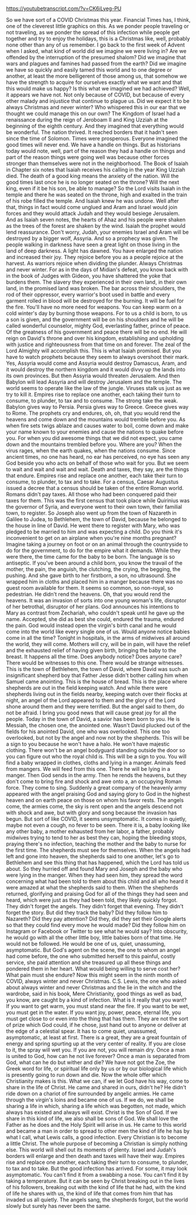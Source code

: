 https://youtubetranscript.com/?v=CK6iLyeg-PU

 So we have sort of a COVID Christmas this year. Financial Times has, I think, one of the cleverest little graphics on this. As we ponder people traveling or not traveling, as we ponder the spread of this infection while people get together and try to enjoy the holidays, this is a Christmas like, well, probably none other than any of us remember. I go back to the first week of Advent when I asked, what kind of world did we imagine we were living in? Are we offended by the interruption of the presumed shalom? Did we imagine that wars and plagues and famines had passed from the earth? Did we imagine we have so quickly and easily tamed this world and to one degree or another, at least the more belligerent of those among us, that somehow we have the strength to acquire for ourselves exactly what we want and that this would make us happy? Is this what we imagined we had achieved? Well, it appears we have not. Not only because of COVID, but because of every other malady and injustice that continue to plague us. Did we expect it to be always Christmas and never winter? Who whispered this in our ear that we thought we could manage this on our own? The Kingdom of Israel had a renaissance during the reign of Jeroboam II and King Uzziah at the beginning of the eighth century. And they imagined that everything would be wonderful. The nation thrived. It reached borders that it hadn't seen since the time of Solomon. Times were prosperous. Everyone imagined the good times will never end. We have a handle on things. But as historians today would note, well, part of the reason they had a handle on things and part of the reason things were going well was because other forces stronger than themselves were not in the neighborhood. The Book of Isaiah in Chapter six notes that Isaiah receives his calling in the year King Uzziah died. The death of a good king means the anxiety of the nation. Will the good times last once he is no longer seated on the throne? Will the next king, even if it be his son, be able to manage? So the Lord visits Isaiah in the temple and there he was seated on the throne, high and exalted in the train of his robe filled the temple. And Isaiah knew he was undone. Well after that, things in fact would come unglued and Aram and Israel would join forces and they would attack Judah and they would besiege Jerusalem. And as Isaiah seven notes, the hearts of Ahaz and his people were shaken as the trees of the forest are shaken by the wind. Isaiah the prophet would lend reassurance. Don't worry, Judah, your enemies Israel and Aram will be destroyed by a bigger wolf, Assyria. And so a prophecy was given. The people walking in darkness have seen a great light on those living in the land of deep darkness. A light has dawned. You have enlarged the nation and increased their joy. They rejoice before you as a people rejoice at the harvest. As warriors rejoice when dividing the plunder. Always Christmas and never winter. For as in the days of Midian's defeat, you know back with in the book of Judges with Gideon, you have shattered the yoke that burdens them. The slavery they experienced in their own land, in their own land, in the promised land was broken. The bar across their shoulders, the rod of their oppressor, every warrior's boot used in battle and every garment rolled in blood will be destroyed for the burning. It will be fuel for the fire. You'll have no more need for weapons. You can keep warm on a cold winter's day by burning those weapons. For to us a child is born, to us a son is given, and the government will be on his shoulders and he will be called wonderful counselor, mighty God, everlasting father, prince of peace. Of the greatness of his government and peace there will be no end. He will reign on David's throne and over his kingdom, establishing and upholding with justice and righteousness from that time on and forever. The zeal of the Lord Almighty will accomplish this. This is what Isaiah promised. But you have to watch prophets because they seem to always overshoot their mark. Yes, Assyria would come and Assyria would destroy Damascus, Aram, and it would destroy the northern kingdom and it would divvy up the lands into its own provinces. But then Assyria would threaten Jerusalem. And then Babylon will lead Assyria and will destroy Jerusalem and the temple. The world seems to operate like the law of the jungle. Viruses stalk us just as we try to kill it. Empires rise to replace one another, each taking their turn to consume, to plunder, to tax and to consume. The strong take the weak. Babylon gives way to Persia. Persia gives way to Greece. Greece gives way to Rome. The prophets cry and endures, oh, oh, that you would rend the heavens and come down and the mountains would tremble before you. As when fire sets twigs ablaze and causes water to boil, come down and make your name known to your enemies and cause the nations to quake before you. For when you did awesome things that we did not expect, you came down and the mountains trembled before you. Where are you? When the virus rages, when the earth quakes, when the nations consume. Since ancient times, no one has heard, no ear has perceived, no eye has seen any God beside you who acts on behalf of those who wait for you. But we seem to wait and wait and wait and wait. Death and taxes, they say, are the things that endure. Empires rise and replace one another, each take their turn to consume, to plunder, to tax and to take. For a census, Caesar Augustus issued a decree that a census should be taken of the entire Roman world. Romans didn't pay taxes. All those who had been conquered paid their taxes for them. This was the first census that took place while Quirinius was the governor of Syria, and everyone went to their own town, their familial town, to register. So Joseph also went up from the town of Nazareth in Galilee to Judea, to Bethlehem, the town of David, because he belonged to the house in line of David. He went there to register with Mary, who was pledged to be married to him and was expecting a child. Do you think it's inconvenient to get on an airplane when you're nine months pregnant? Imagine taking a journey on foot or on an animal through the countryside to do for the government, to do for the empire what it demands. While they were there, the time came for the baby to be born. The language is so antiseptic. If you've been around a child born, you know the travail of the mother, the pain, the anguish, the clutching, the crying, the begging, the pushing. And she gave birth to her firstborn, a son, no ultrasound. She wrapped him in cloths and placed him in a manger because there was no guest room available for them. It seems so common, so non-royal, so pedestrian. He didn't rend the heavens. Oh, that you would rend the heavens. It was an invasion of sorts into one young woman's life, disruptor of her betrothal, disruptor of her plans. God announces his intentions to Mary as contrast from Zechariah, who couldn't speak until he gave up the name. Accepted, she did as best she could, endured the trauma, endured the pain. God would instead open the virgin's birth canal and he would come into the world like every single one of us. Would anyone notice babies come in all the time? Tonight in hospitals, in the arms of midwives all around the world, they will come. Mothers will cry, will be in pain, will have the relief and the exhausted relief of having given birth, bringing the baby to the breast. It happens all the time. Does anybody notice? Does anyone care? There would be witnesses to this one. There would be strange witnesses. This is the town of Bethlehem, the town of David, where David was such an insignificant shepherd boy that Father Jesse didn't bother calling him when Samuel came anointing. This is the house of bread. This is the place where shepherds are out in the field keeping watch. And while there were shepherds living out in the fields nearby, keeping watch over their flocks at night, an angel of the Lord appeared to them and the glory of the Lord shone around them and they were terrified. But the angel said to them, do not be afraid. I bring you good news that will cause great joy for all the people. Today in the town of David, a savior has been born to you. He is Messiah, the chosen one, the anointed one. Wasn't David plucked out of the fields for his anointed David, one who was overlooked. This one too overlooked, but not by the angel and now not by the shepherds. This will be a sign to you because he won't have a halo. He won't have majestic clothing. There won't be an angel bodyguard standing outside the door so you can figure out who the royal child is. This will be a sign to you. You will find a baby wrapped in clothes, cloths and lying in a manger. Animals feed from mangers. We will feed from this one. There he will be lying in a manger. Then God sends in the army. Then he rends the heavens, but they don't come to bring fire and shock and awe onto a, an occupying Roman force. They come to sing. Suddenly a great company of the heavenly army appeared with the angel praising God and saying glory to God in the highest heaven and on earth peace on those on whom his favor rests. The angels come, the armies come, the sky is rent open and the angels descend not with shock and awe, but with glory and song because the invasion has begun. But sort of like COVID, it seems unsymptomatic. It comes in quietly, maybe not even a cough, no fever to be seen. There it is, a baby looking like any other baby, a mother exhausted from her labor, a father, probably midwives trying to tend to her as best they can, hoping the bleeding stops, praying there's no infection, teaching the mother and the baby to nurse for the first time. The shepherds must see for themselves. When the angels had left and gone into heaven, the shepherds said to one another, let's go to Bethlehem and see this thing that has happened, which the Lord has told us about. So they hurried off and found Mary and Joseph and the baby who were lying in the manger. When they had seen him, they spread the word concerning what had been told to them about this child and all who heard it were amazed at what the shepherds said to them. When the shepherds returned, glorifying and praising God for all of the things they had seen and heard, which were just as they had been told, they likely quickly forgot. They didn't forget the angels. They didn't forget that evening. They didn't forget the story. But did they track the baby? Did they follow him to Nazareth? Did they pay attention? Did they, did they set their Google alerts so that they could find every move he would made? Did they follow him on Instagram or Facebook or Twitter to see what he would say? Into obscurity, he would go with all the other little boy, little babies born of that time. He would not be followed. He would be one of us, quiet, unassuming, asymptomatic. But God's agent on the scene, the one to whom an angel had come before, the one who submitted herself to this painful, costly service, she paid attention and she treasured up all these things and pondered them in her heart. What would being willing to serve cost her? What pain must she endure? Now this might seem in the ninth month of COVID, always winter and never Christmas. C.S. Lewis, the one who asked about always winter and never Christmas and the lie in the witch and the wardrobe, said in his book, Mere Christianity, good things as well as bad, you know, are caught by a kind of infection. What is it really that you want? If you want to get warm, you must stand near the fire. If you want to be wet, you must get in the water. If you want joy, power, peace, eternal life, you must get close to or even into the thing that has them. They are not the sort of prize which God could, if he chose, just hand out to anyone or deliver at the edge of a celestial spear. It has to come quiet, unassumed, asymptomatic, at least at first. There is a great, they are a great fountain of energy and spring spurting up at the very center of reality. If you are close to it, the spray will wet you. If you are not, you will remain dry. Once a man is united to God, how can he not live forever? Once a man is separated from God, what can he do but wither and die? We have not got the Zoe, the Greek word for life, or spiritual life only by us or by our biological life which is presently going to run down and die. Now the whole offer which Christianity makes is this. What we can, if we let God have his way, come to share in the life of Christ. He came and shared in ours, didn't he? He didn't ride down on a chariot of fire surrounded by angelic armies. He came through the virgin's loins and became one of us. If we do, we shall be sharing a life in which, sharing a life which was begotten, not made, which always has existed and always will exist. Christ is the Son of God. If we share in this kind of life, we also shall be sons of God. We shall love the Father as he does and the Holy Spirit will arise in us. He came to this world and became a man in order to spread to other men the kind of life he has by what I call, what Lewis calls, a good infection. Every Christian is to become a little Christ. The whole purpose of becoming a Christian is simply nothing else. This world will shell out its moments of plenty. Israel and Judah's borders will enlarge and then death and taxes will have their way. Empires rise and replace one another, each taking their turn to consume, to plunder, to tax and to take. But the good infection has arrived. For some, it may look asymptomatic. You can't find it from a swabbing a nose. You can't find it by taking a temperature. But it can be seen by Christ breaking out in the lives of his followers, breaking out with the kind of life that he had, with the kind of life he shares with us, the kind of life that comes from him that has invaded us all quietly. The angels sang, the shepherds forgot, but the world slowly but surely has never been the same.